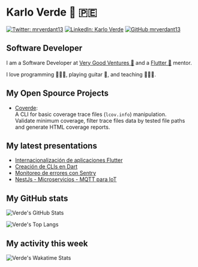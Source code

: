 # Karlo Verde 💙 🇵🇪

[![Twitter: mrverdant13](https://img.shields.io/twitter/follow/mrverdant13?style=social)](https://twitter.com/mrverdant13)
[![LinkedIn: Karlo Verde](https://img.shields.io/badge/mrverdant13-blue?style=flat-square&logo=Linkedin&logoColor=white&link=www.linkedin.com/in/mrverdant13/)](https://www.linkedin.com/in/mrverdant13)
[![GitHub mrverdant13](https://img.shields.io/github/followers/mrverdant13?label=follow&style=social)](https://github.com/mrverdant13)

## Software Developer

I am a Software Developer at [Very Good Ventures 🦄](https://verygood.ventures/) and a [Flutter 💙](https://flutter.dev/) mentor.

I love programming 👨🏻‍💻, playing guitar 🎸, and teaching 👨🏻‍🏫.

## My Open Spource Projects

- [Coverde](https://pub.dev/packages/coverde):\
  A CLI for basic coverage trace files (`lcov.info`) manipulation.\
  Validate minimum coverage, filter trace files data by tested file paths and generate HTML coverage reports.

## My latest presentations

- [Internacionalización de aplicaciones Flutter](https://www.youtube.com/watch?v=IDUCrMn5djc)
- [Creación de CLIs en Dart](https://www.youtube.com/watch?v=0oyFW-KF0d8)
- [Monitoreo de errores con Sentry](https://youtu.be/2sojRZSFjFs?t=2530)
- [NestJs - Microservicios - MQTT para IoT](https://www.youtube.com/watch?v=eptjyt3dEzM)

## My GitHub stats

![Verde's GitHub Stats](https://github-readme-stats.vercel.app/api?username=mrverdant13&show_icons=true&count_private=true)

![Verde's Top Langs](https://github-readme-stats.vercel.app/api/top-langs/?username=mrverdant13&layout=compact)

## My activity this week

![Verde's Wakatime Stats](https://github-readme-stats.vercel.app/api/wakatime?username=mrverdant13&layout=compact)
